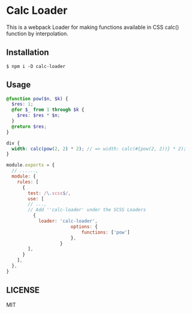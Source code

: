 # Calc Loader
This is a webpack Loader for making functions available in CSS calc() function by interpolation.

## Installation
```
$ npm i -D calc-loader
```

## Usage

```sample.scss
@function pow($n, $k) {
  $res: 1;
  @for $_ from 1 through $k {
    $res: $res * $n;
  }
  @return $res;
}

div {
  width: calc(pow(2, 2) * 2); // => width: calc(#{pow(2, 2))} * 2);
}
```

```webpack.config.js
module.exports = {
  // ......, 
  module: {
    rules: [
      {
        test: /\.scss$/,
        use: [
        // ..., 
        // Add ''calc-loader' under the SCSS Loaders 
          { 
            loader: 'calc-loader',
						options: {
							functions: ['pow']
						},
					}
        ],
      }
    ],
  },
}
```


## LICENSE
MIT
